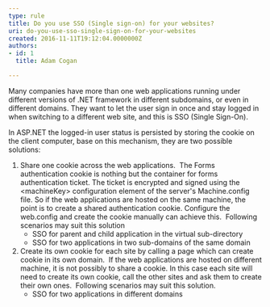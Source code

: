 ```yaml
---
type: rule
title: Do you use SSO (Single sign-on) for your websites?
uri: do-you-use-sso-single-sign-on-for-your-websites
created: 2016-11-11T19:12:04.0000000Z
authors:
- id: 1
  title: Adam Cogan

---
```


Many companies have more than one web applications running under different versions of .NET framework in different subdomains, or even in different domains. They want to let the user sign in once and stay logged in when switching to a different web site, and this is SSO (Single Sign-On).

In ASP.NET the logged-in user status is persisted by storing the cookie on the client computer, base on this mechanism, they are two possible solutions:

 
1. Share one cookie across the web applications. 
The Forms authentication cookie is nothing but the container for forms authentication ticket. The ticket is encrypted and signed using the &lt;machineKey&gt; configuration element of the server's Machine.config file. So if the web applications are hosted on the same machine, the point is to create a shared authentication cookie. Configure the web.config and create the cookie manually can achieve this. 
Following scenarios may suit this solution
    - SSO for parent and child application in the virtual sub-directory
    - SSO for two applications in two sub-domains of the same domain
2. Create its own cookie for each site by calling a page which can create cookie in its own domain. 
If the web applications are hosted on different machine, it is not possibly to share a cookie. In this case each site will need to create its own cookie, call the other sites and ask them to create their own ones. 
Following scenarios may suit this solution.
    - SSO for two applications in different domains
